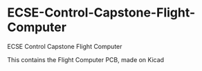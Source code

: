 # ECSE-Control-Capstone-Flight-Computer
ECSE Control Capstone Flight Computer


This contains the Flight Computer PCB, made on Kicad
